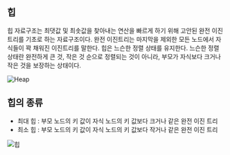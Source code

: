 ## 힙

힙 자료구조는 최댓값 및 최솟값을 찾아내는 연산을 빠르게 하기 위해 고안된 완전 이진 트리를 기초로 하는 자료구조이다. 완전 이진트리는 마지막을 제외한 모든 노드에서 자식들이 꽉 채워진 이진트리를 말한다. 힙은 느슨한 정렬 상태를 유지한다. 느슨한 정렬 상태란 완전하게 큰 것, 작은 것 순으로 정렬되는 것이 아니라, 부모가 자식보다 크거나 작은 것을 보장하는 상태이다.

![Heap](https://upload.wikimedia.org/wikipedia/commons/6/69/Min-heap.png)

## 힙의 종류

- 최대 힙 : 부모 노드의 키 값이 자식 노드의 키 값보다 크거나 같은 완전 이진 트리
- 최소 힙 : 부모 노드의 키 값이 자식 노드의 키 값보다 작거나 같은 완전 이진 트리

![힙](https://media.geeksforgeeks.org/wp-content/cdn-uploads/MinHeapAndMaxHeap.png)
